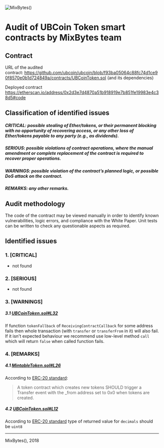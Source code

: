![MixBytes()](https://github.com/mixbytes/audits_public/blob/master/mixbytes-logo.png?raw=true)

# Audit of UBCoin Token smart contracts by MixBytes team

## Contract

URL of the audited contract: https://github.com/ubcoin/ubcoin/blob/f93ba05064c88fc74d1ce90f8570e0b1d724849a/contracts/UBCoinToken.sol (and its dependencies)

Deployed contract https://etherscan.io/address/0x2d3e7d4870a51b918919e7b851fe19983e4c38d5#code

## Classification of identified issues

##### CRITICAL: possible stealing of Ether/tokens, or their permanent blocking with no opportunity of recovering access, or any other loss of Ether/tokens payable to any party (e.g., as dividends).
##### SERIOUS: possible violations of contract operations, where the manual amendment or complete replacement of the contract is required to recover proper operations.
##### WARNINGS: possible violation of the contract’s planned logic, or possible DoS attack on the contract.
##### REMARKS: any other remarks.


## Audit methodology

The code of the contract may be viewed manually in order to identify known vulnerabilities, logic errors, and compliance with the White Paper. Unit tests can be written to check any questionable aspects as required.

## Identified issues

### 1. [CRITICAL]

- not found

### 2. [SERIOUS]

- not found

### 3. [WARNINGS]

##### 3.1 [UBCoinToken.sol#L32](https://github.com/ubcoin/ubcoin/blob/f93ba05064c88fc74d1ce90f8570e0b1d724849a/contracts/UBCoinToken.sol#L32)

If function `tokenFallback` of `ReceivingContractCallback` for some address fails then whole transaction (with `transfer` or `transferFrom` in it) will also fail. If it isn't expected behaviour we recommend use low-level method `call` which will return `false` when called function fails.

### 4. [REMARKS]

##### 4.1 [MintableToken.sol#L26](https://github.com/ubcoin/ubcoin/blob/f93ba05064c88fc74d1ce90f8570e0b1d724849a/contracts/MintableToken.sol#L26)

According to [ERC-20 standard](https://github.com/ethereum/EIPs/blob/master/EIPS/eip-20.md#transfer-1):
> A token contract which creates new tokens SHOULD trigger a Transfer event with the _from address set to 0x0 when tokens are created.


##### 4.2 [UBCoinToken.sol#L12](https://github.com/ubcoin/ubcoin/blob/f93ba05064c88fc74d1ce90f8570e0b1d724849a/contracts/UBCoinToken.sol#L12)

According to [ERC-20 standard](https://github.com/ethereum/EIPs/blob/master/EIPS/eip-20.md#decimals) type of returned value for `decimals` should be `uint8`

---

MixBytes(), 2018